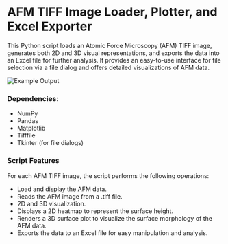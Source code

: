 # AFM TIFF Image Loader, Plotter, and Excel Exporter

This Python script loads an Atomic Force Microscopy (AFM) TIFF image, generates both 2D and 3D visual representations, and exports the data into an Excel file for further analysis. It provides an easy-to-use interface for file selection via a file dialog and offers detailed visualizations of AFM data.

![Example Output](.png)

### Dependencies:

* NumPy
* Pandas
* Matplotlib
* Tifffile
* Tkinter (for file dialogs)

### Script Features
For each AFM TIFF image, the script performs the following operations:

* Load and display the AFM data.
* Reads the AFM image from a .tiff file.
* 2D and 3D visualization.
* Displays a 2D heatmap to represent the surface height.
* Renders a 3D surface plot to visualize the surface morphology of the AFM data.
* Exports the data to an Excel file for easy manipulation and analysis.
